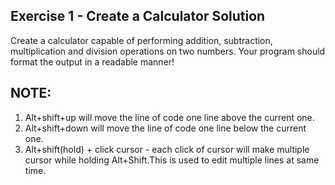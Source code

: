 ## Exercise 1 - Create a Calculator Solution
Create a calculator capable of performing addition, subtraction, multiplication and division operations on two numbers. Your program should format the output in a readable manner!

## NOTE:
1. Alt+shift+up will move the line of code one line above the current one.
2. Alt+shift+down will move the line of code one line below the current one.
3. Alt+shift(hold) + click cursor - each click of cursor will make multiple cursor while holding Alt+Shift.This is used to edit multiple lines at same time.
